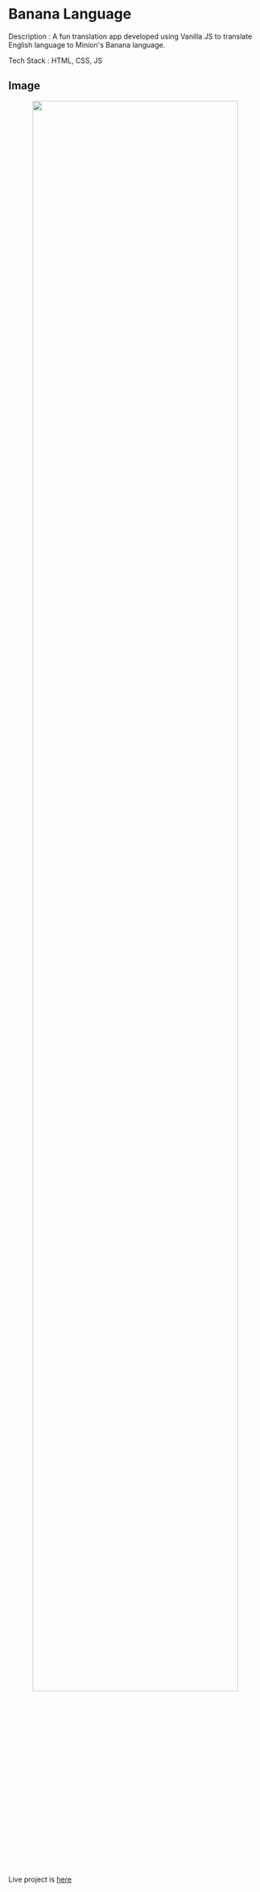 # Banana Language

Description : A fun translation app developed using Vanilla JS to translate English language to Minion's Banana language. 

Tech Stack : HTML, CSS, JS

## Image
<div align="center">
<img src="https://user-images.githubusercontent.com/71442068/180486581-8712f2bb-1ca1-4dee-8013-cf42760f934d.png" width="90%"/>
</div>

Live project is [here](https://bananan-translate.netlify.app/)

